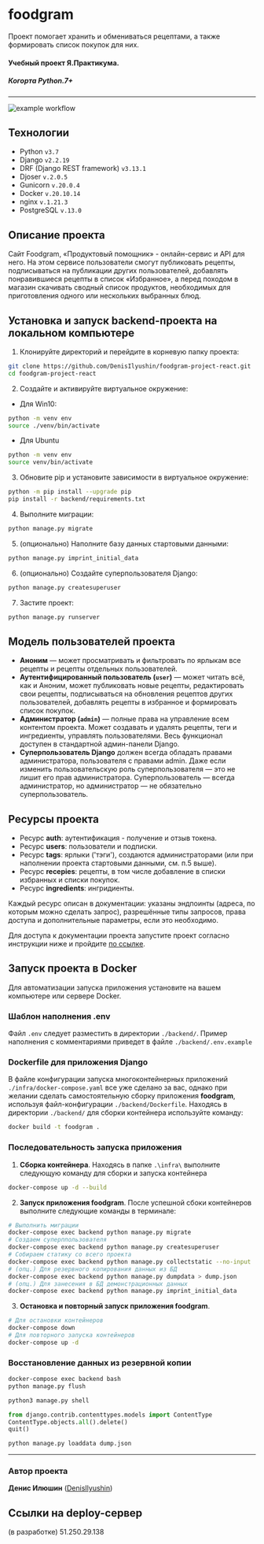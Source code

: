 # foodgram

Проект помогает хранить и обмениваться рецептами, а также формировать список 
покупок для них.

#### Учебный проект Я.Практикума.
##### Когорта Python.7+

---

![example workflow](https://github.com/DenisIlyushin/foodgram-project-react/actions/workflows/foodgram_workflow.yml/badge.svg)

## Технологии
- Python `v3.7`
- Django `v2.2.19`
- DRF (Django REST framework) `v3.13.1`
- Djoser `v.2.0.5`
- Gunicorn `v.20.0.4`
- Docker `v.20.10.14`
- nginx `v.1.21.3`
- PostgreSQL `v.13.0`

## Описание проекта

Cайт Foodgram, «Продуктовый помощник» - онлайн-сервис и API для него. 
На этом сервисе пользователи смогут публиковать рецепты, подписываться 
на публикации других пользователей, добавлять понравившиеся рецепты 
в список «Избранное», а перед походом в магазин скачивать сводный список 
продуктов, необходимых для приготовления одного или нескольких выбранных блюд.

## Установка и запуск backend-проекта на локальном компьютере

1. Клонируйте директорий и перейдите в корневую папку проекта:
```bash
git clone https://github.com/DenisIlyushin/foodgram-project-react.git
cd foodgram-project-react
```
2. Создайте и активируйте виртуальное окружение:
- Для Win10:
```bash
python -m venv env
source ./venv/bin/activate
```
- Для Ubuntu
```bash
python -m venv env
source venv/bin/activate
```
3. Обновите pip и установите зависимости в виртуальное окружение:
```bash
python -m pip install --upgrade pip
pip install -r backend/requirements.txt
```

4. Выполните миграции:
```bash
python manage.py migrate
```

5. (опционально) Наполните базу данных стартовыми данными:
```bash
python manage.py imprint_initial_data
```

6. (опционально) Создайте суперпользователя Django:
```bash
python manage.py createsuperuser
```

7. Застите проект:
```bash
python manage.py runserver
```

## Модель пользователей проекта
- **Аноним** — может просматривать и фильтровать по ярлыкам все рецепты 
и рецепты отдельных пользователей.
- **Аутентифицированный пользователь (`user`)** — может читать всё, как и Аноним, 
может публиковать новые рецепты, редактировать свои рецепты, подписываться
на обновления рецептов других пользователей, добавлять рецепты в избранное и 
формировать список покупок.
- **Администратор (`admin`)** — полные права на управление всем контентом проекта. 
Может создавать и удалять рецепты, теги и ингредиенты, управлять пользователями.
Весь функционал доступен в стандартной админ-панели Django.
- **Суперпользователь Django** должен всегда обладать правами администратора, 
пользователя с правами admin. Даже если изменить пользовательскую роль 
суперпользователя — это не лишит его прав администратора. 
Суперпользователь — всегда администратор, но администратор — не обязательно 
суперпользователь.

## Ресурсы проекта
- Ресурс **auth**: аутентификация - получение и отзыв токена.
- Ресурс **users**: пользователи и подписки.
- Ресурс **tags**: ярлыки ('тэги'), создаются администраторами (или при наполнении проекта
стартовыми данными, см. п.5 выше).
- Ресурс **recepies**: рецепты, в том числе добавление в списки
избранных и списки покупок.
- Ресурс **ingredients**: ингридиенты.

Каждый ресурс описан в документации: указаны эндпоинты (адреса, по которым можно 
сделать запрос), разрешённые типы запросов, права доступа и дополнительные параметры, 
если это необходимо.

Для доступа к документации проекта запустите проект согласно инструкции ниже
и пройдите [по ссылке](http://localhost/api/docs/redoc.html).

## Запуск проекта в Docker
Для автоматизации запуска приложения установите на вашем компьютере или сервере Docker.

### Шаблон наполнения .env
Файл `.env` следует разместить в директории `./backend/`. 
Пример наполнения с комментариями приведет в файле `./backend/.env.example`

### Dockerfile для приложения Django
В файле конфигурации запуска многоконтейнерных приложений `./infra/docker-compose.yaml` 
все уже сделано за вас, однако при желании сделать самостоятельную сборку приложения 
**foodgram**, используя файл-конфигурации `./backend/Dockerfile`.
Находясь в директории `./backend/` для сборки контейнера используйте команду:
```bash
docker build -t foodgram .
```

### Последовательность запуска приложения
1. **Сборка контейнера**.
Находясь в папке `.\infra\` выполните следующую команду для сборки и запуска контейнера
```bash
docker-compose up -d --build
```
2. **Запуск приложения foodgram**.
После успешной сбоки контейнеров выполните следующие команды в терминале:
```bash
# Выполнить миграции
docker-compose exec backend python manage.py migrate
# Создаем суперппользователя
docker-compose exec backend python manage.py createsuperuser
# Собираем статику со всего проекта
docker-compose exec backend python manage.py collectstatic --no-input
# (опц.) Для резервного копирования данных из БД
docker-compose exec backend python manage.py dumpdata > dump.json
# (опц.) Для занесения в БД демонстрационных данных
docker-compose exec backend python manage.py imprint_initial_data
```
3. **Остановка и повторный запуск приложения foodgram**.
```bash
# Для остановки контейнеров
docker-compose down
# Для повторного запуска контейнеров
docker-compose up -d
```

### Восстановление данных из резервной копии
```bash
docker-compose exec backend bash
python manage.py flush

python3 manage.py shell
```
```python
from django.contrib.contenttypes.models import ContentType
ContentType.objects.all().delete()
quit()
```
```bash
python manage.py loaddata dump.json
```

---

### Автор проекта
**Денис Илюшин** ([DenisIlyushin](https://github.com/DenisIlyushin/))

## Ссылки на deploy-сервер

(в разработке)
51.250.29.138
